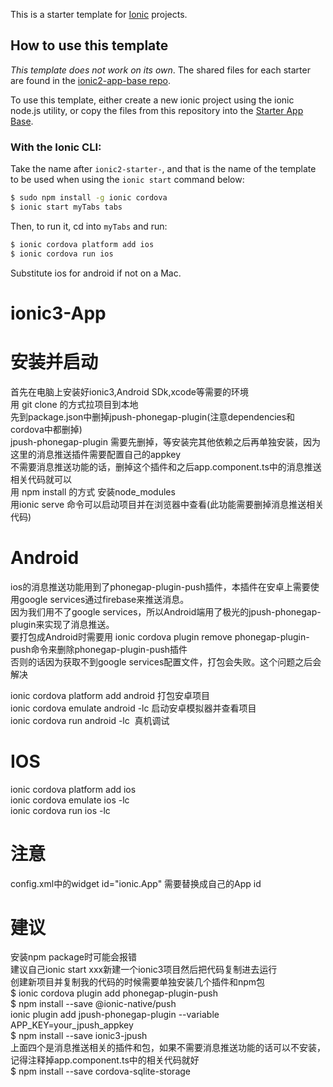 This is a starter template for [Ionic](http://ionicframework.com/docs/) projects.

## How to use this template

*This template does not work on its own*. The shared files for each starter are found in the [ionic2-app-base repo](https://github.com/ionic-team/ionic2-app-base).

To use this template, either create a new ionic project using the ionic node.js utility, or copy the files from this repository into the [Starter App Base](https://github.com/ionic-team/ionic2-app-base).

### With the Ionic CLI:

Take the name after `ionic2-starter-`, and that is the name of the template to be used when using the `ionic start` command below:

```bash
$ sudo npm install -g ionic cordova
$ ionic start myTabs tabs
```

Then, to run it, cd into `myTabs` and run:

```bash
$ ionic cordova platform add ios
$ ionic cordova run ios
```

Substitute ios for android if not on a Mac.

# ionic3-App


# 安装并启动
 首先在电脑上安装好ionic3,Android SDk,xcode等需要的环境<br />
 用 git clone 的方式拉项目到本地<br />
 先到package.json中删掉jpush-phonegap-plugin(注意dependencies和cordova中都删掉)<br />
jpush-phonegap-plugin 需要先删掉，等安装完其他依赖之后再单独安装，因为这里的消息推送插件需要配置自己的appkey<br />
不需要消息推送功能的话，删掉这个插件和之后app.component.ts中的消息推送相关代码就可以<br />
用 npm install 的方式 安装node_modules<br />
用ionic serve 命令可以启动项目并在浏览器中查看(此功能需要删掉消息推送相关代码)<br />
# Android
ios的消息推送功能用到了phonegap-plugin-push插件，本插件在安卓上需要使用google services通过firebase来推送消息。<br />
因为我们用不了google services，所以Android端用了极光的jpush-phonegap-plugin来实现了消息推送。<br />
要打包成Android时需要用 ionic cordova plugin remove phonegap-plugin-push命令来删除phonegap-plugin-push插件<br />
否则的话因为获取不到google services配置文件，打包会失败。这个问题之后会解决<br />

ionic cordova platform add android 打包安卓项目<br />
ionic cordova emulate android  -lc 启动安卓模拟器并查看项目<br />
ionic cordova run android -lc  真机调试<br />

# IOS
ionic cordova platform add ios<br />
ionic cordova emulate ios -lc<br />
ionic cordova run ios -lc<br />

# 注意
config.xml中的widget id="ionic.App" 需要替换成自己的App id

# 建议
安装npm package时可能会报错 <br />
建议自己ionic start xxx新建一个ionic3项目然后把代码复制进去运行<br />
创建新项目并复制我的代码的时候需要单独安装几个插件和npm包<br />
$ ionic cordova plugin add phonegap-plugin-push<br />
$ npm install --save @ionic-native/push<br />
ionic plugin add jpush-phonegap-plugin --variable APP_KEY=your_jpush_appkey<br />
$ npm install --save ionic3-jpush<br />
上面四个是消息推送相关的插件和包，如果不需要消息推送功能的话可以不安装，记得注释掉app.component.ts中的相关代码就好<br />
$ npm install --save cordova-sqlite-storage<br />






